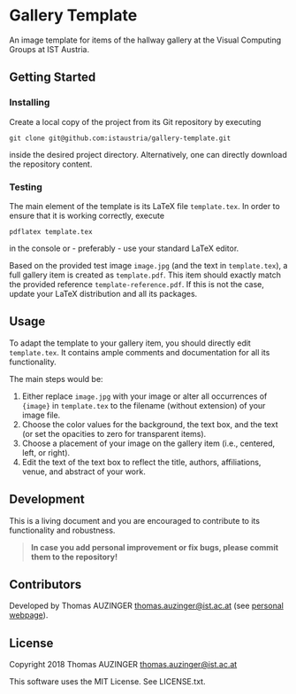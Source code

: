 # Gallery Template

An image template for items of the hallway gallery at the Visual Computing Groups at IST Austria.

## Getting Started

### Installing

Create a local copy of the project from its Git repository by executing
```
git clone git@github.com:istaustria/gallery-template.git
```
inside the desired project directory.
Alternatively, one can directly download the repository content.

### Testing

The main element of the template is its LaTeX file `template.tex`.
In order to ensure that it is working correctly, execute
```
pdflatex template.tex
```
in the console or - preferably - use your standard LaTeX editor.

Based on the provided test image ```image.jpg``` (and the text in `template.tex`), a full gallery item is created as `template.pdf`.
This item should exactly match the provided reference `template-reference.pdf`.
If this is not the case, update your LaTeX distribution and all its packages.

## Usage

To adapt the template to your gallery item, you should directly edit `template.tex`.
It contains ample comments and documentation for all its functionality.

The main steps would be:

1. Either replace `image.jpg` with your image or alter all occurrences of `{image}` in `template.tex` to the filename (without extension) of your image file.
2. Choose the color values for the background, the text box, and the text (or set the opacities to zero for transparent items).
3. Choose a placement of your image on the gallery item (i.e., centered, left, or right).
4. Edit the text of the text box to reflect the title, authors, affiliations, venue, and abstract of your work.

## Development

This is a living document and you are encouraged to contribute to its functionality and robustness.

> **In case you add personal improvement or fix bugs, please commit them to the repository!**

## Contributors

Developed by Thomas AUZINGER [<thomas.auzinger@ist.ac.at>](mailto:thomas.auzinger@ist.ac.at) (see [personal webpage](http://auzinger.name)).

## License

Copyright 2018 Thomas AUZINGER [<thomas.auzinger@ist.ac.at>](mailto:thomas.auzinger@ist.ac.at)

This software uses the MIT License.
See LICENSE.txt.
